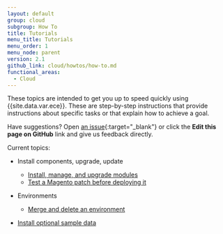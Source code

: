 ```yaml
---
layout: default
group: cloud
subgroup: How To
title: Tutorials
menu_title: Tutorials
menu_order: 1
menu_node: parent
version: 2.1
github_link: cloud/howtos/how-to.md
functional_areas:
  - Cloud
---
```


<!-- This topic isn't linked to the TOC -->

These topics are intended to get you up to speed quickly using {{site.data.var.ece}}. These are step-by-step instructions that provide instructions about specific tasks or that explain how to achieve a goal.

Have suggestions? Open [an issue](https://github.com/magento/devdocs/issues){:target="\_blank"} or click the **Edit this page on GitHub** link and give us feedback directly.

Current topics:

*	Install components, upgrade, update

	*	[Install, manage, and upgrade modules]({{page.baseurl}}/cloud/howtos/install-components.html)
	*	[Test a Magento patch before deploying it]({{page.baseurl}}/cloud/project/project-upgrade.html)

*	Environments

	
	*	[Merge and delete an environment]({{page.baseurl}}/cloud/howtos/environment-tutorial-env-merge.html)

*	[Install optional sample data]({{page.baseurl}}/cloud/howtos/sample-data.html)

